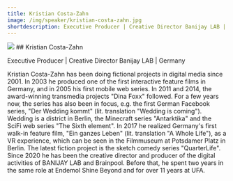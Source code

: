 ```yaml
---
title: Kristian Costa-Zahn 
image: /img/speaker/kristian-costa-zahn.jpg
shortdescription: Executive Producer | Creative Director Banijay LAB |  Germany 
---
```

<img src="/img/speaker/kristian-costa-zahn.jpg">
## Kristian Costa-Zahn 

Executive Producer | Creative Director Banijay LAB |  Germany

Kristian Costa-Zahn has been doing fictional projects in digital media since 2001. In 2003 he produced one of the first interactive feature films in Germany, and in 2005 his first mobile web series. In 2011 and 2014, the award-winning transmedia projects "Dina Foxx" followed. For a few years now, the series has also been in focus, e.g. the first German Facebook series, "Der Wedding kommt" (lit. translation "Wedding is coming"). Wedding is a district in Berlin, the Minecraft series "Antarktika" and the SciFi web series "The Sixth element". In 2017 he realized Germany's first walk-in feature film, "Ein ganzes Leben" (lit. translation "A Whole Life"), as a VR experience, which can be seen in the Filmmuseum at Potsdamer Platz in Berlin. The latest fiction project is the sketch comedy series "QuarterLife". Since 2020 he has been the creative director and producer of the digital activities of BANIJAY LAB and Brainpool. Before that, he spent two years in the same role at Endemol Shine Beyond and for over 11 years at UFA. 

